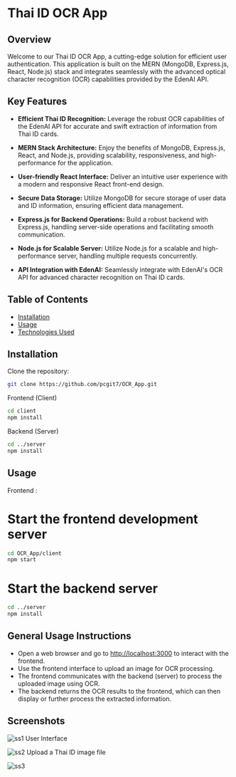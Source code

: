 # Thai ID OCR App

## Overview

Welcome to our Thai ID OCR App, a cutting-edge solution for efficient user authentication. This application is built on the MERN (MongoDB, Express.js, React, Node.js) stack and integrates seamlessly with the advanced optical character recognition (OCR) capabilities provided by the EdenAI API.

## Key Features

- **Efficient Thai ID Recognition:** Leverage the robust OCR capabilities of the EdenAI API for accurate and swift extraction of information from Thai ID cards.

- **MERN Stack Architecture:** Enjoy the benefits of MongoDB, Express.js, React, and Node.js, providing scalability, responsiveness, and high-performance for the application.

- **User-friendly React Interface:** Deliver an intuitive user experience with a modern and responsive React front-end design.

- **Secure Data Storage:** Utilize MongoDB for secure storage of user data and ID information, ensuring efficient data management.

- **Express.js for Backend Operations:** Build a robust backend with Express.js, handling server-side operations and facilitating smooth communication.

- **Node.js for Scalable Server:** Utilize Node.js for a scalable and high-performance server, handling multiple requests concurrently.

- **API Integration with EdenAI:** Seamlessly integrate with EdenAI's OCR API for advanced character recognition on Thai ID cards.


## Table of Contents

- [Installation](#installation)
- [Usage](#usage)
- [Technologies Used](#technologies-used)


## Installation

Clone the repository: 

```bash
git clone https://github.com/pcgit7/OCR_App.git
```

Frontend (Client)

```bash
cd client
npm install
```

Backend (Server)

```bash
cd ../server
npm install
```


## Usage

Frontend :

# Start the frontend development server
```bash
cd OCR_App/client
npm start
```

# Start the backend server
```bash
cd ../server
npm install
```

## General Usage Instructions

- Open a web browser and go to [http://localhost:3000](http://localhost:3000) to interact with the frontend.
- Use the frontend interface to upload an image for OCR processing.
- The frontend communicates with the backend (server) to process the uploaded image using OCR.
- The backend returns the OCR results to the frontend, which can then display or further process the extracted information.

## Screenshots

![ss1](https://github.com/pcgit7/OCR_App/assets/77098698/4d4b474e-fba7-4318-af71-d2b65abac3db)
User Interface

![ss2](https://github.com/pcgit7/OCR_App/assets/77098698/9732322b-3a5c-447b-9230-a50367958b07)
Upload a Thai ID image file

![ss3](https://github.com/pcgit7/OCR_App/assets/77098698/cc1f6e4b-b76b-452c-b2e5-c9f85bbec3b7)
